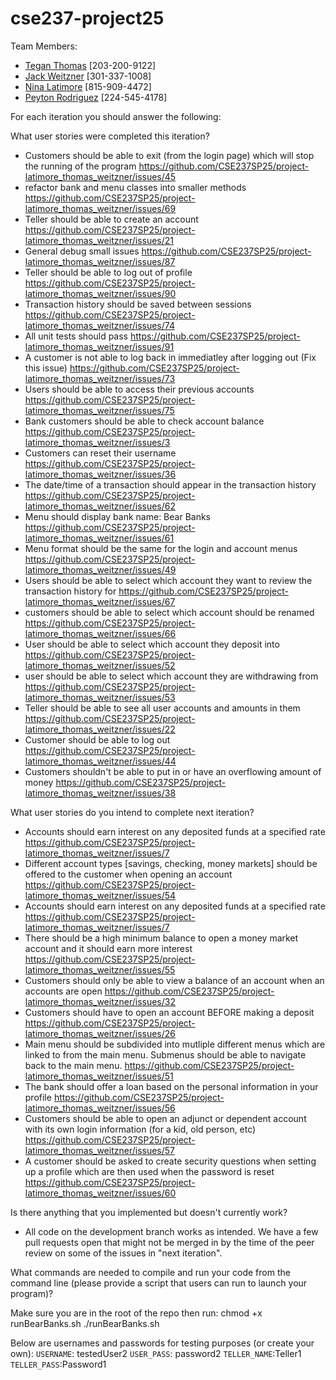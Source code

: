 # cse237-project25

Team Members:

* [Tegan Thomas](https://github.com/thomas-03) [203-200-9122]
* [Jack Weitzner](https://github.com/JackWeitzner) [301-337-1008]
* [Nina Latimore](https://github.com/nnltmr) [815-909-4472]
* [Peyton Rodriguez](https://github.com/PeytonRod) [224-545-4178]

For each iteration you should answer the following:

What user stories were completed this iteration?
* Customers should be able to exit (from the login page) which will stop the running of the program https://github.com/CSE237SP25/project-latimore_thomas_weitzner/issues/45
* refactor bank and menu classes into smaller methods https://github.com/CSE237SP25/project-latimore_thomas_weitzner/issues/69
* Teller should be able to create an account https://github.com/CSE237SP25/project-latimore_thomas_weitzner/issues/21
* General debug small issues https://github.com/CSE237SP25/project-latimore_thomas_weitzner/issues/87
* Teller should be able to log out of profile https://github.com/CSE237SP25/project-latimore_thomas_weitzner/issues/90
* Transaction history should be saved between sessions https://github.com/CSE237SP25/project-latimore_thomas_weitzner/issues/74
* All unit tests should pass https://github.com/CSE237SP25/project-latimore_thomas_weitzner/issues/91
* A customer is not able to log back in immediatley after logging out (Fix this issue) https://github.com/CSE237SP25/project-latimore_thomas_weitzner/issues/73
* Users should be able to access their previous accounts https://github.com/CSE237SP25/project-latimore_thomas_weitzner/issues/75
* Bank customers should be able to check account balance https://github.com/CSE237SP25/project-latimore_thomas_weitzner/issues/3
* Customers can reset their username https://github.com/CSE237SP25/project-latimore_thomas_weitzner/issues/36
* The date/time of a transaction should appear in the transaction history https://github.com/CSE237SP25/project-latimore_thomas_weitzner/issues/62
* Menu should display bank name: Bear Banks https://github.com/CSE237SP25/project-latimore_thomas_weitzner/issues/61
* Menu format should be the same for the login and account menus https://github.com/CSE237SP25/project-latimore_thomas_weitzner/issues/49
* Users should be able to select which account they want to review the transaction history for https://github.com/CSE237SP25/project-latimore_thomas_weitzner/issues/67
* customers should be able to select which account should be renamed https://github.com/CSE237SP25/project-latimore_thomas_weitzner/issues/66
* User should be able to select which account they deposit into https://github.com/CSE237SP25/project-latimore_thomas_weitzner/issues/52
* user should be able to select which account they are withdrawing from https://github.com/CSE237SP25/project-latimore_thomas_weitzner/issues/53
* Teller should be able to see all user accounts and amounts in them https://github.com/CSE237SP25/project-latimore_thomas_weitzner/issues/22
* Customer should be able to log out https://github.com/CSE237SP25/project-latimore_thomas_weitzner/issues/44
* Customers shouldn't be able to put in or have an overflowing amount of money https://github.com/CSE237SP25/project-latimore_thomas_weitzner/issues/38






What user stories do you intend to complete next iteration?

* Accounts should earn interest on any deposited funds at a specified rate	https://github.com/CSE237SP25/project-latimore_thomas_weitzner/issues/7
* Different account types [savings, checking, money markets] should be offered to the customer when opening an account https://github.com/CSE237SP25/project-latimore_thomas_weitzner/issues/54
* Accounts should earn interest on any deposited funds at a specified rate https://github.com/CSE237SP25/project-latimore_thomas_weitzner/issues/7
*  There should be a high minimum balance to open a money market account and it should earn more interest https://github.com/CSE237SP25/project-latimore_thomas_weitzner/issues/55
* Customers should only be able to view a balance of an account when an accounts are open https://github.com/CSE237SP25/project-latimore_thomas_weitzner/issues/32
* Customers should have to open an account BEFORE making a deposit https://github.com/CSE237SP25/project-latimore_thomas_weitzner/issues/26
* Main menu should be subdivided into mutliple different menus which are linked to from the main menu. Submenus should be able to navigate back to the main menu. https://github.com/CSE237SP25/project-latimore_thomas_weitzner/issues/51
* The bank should offer a loan based on the personal information in your profile https://github.com/CSE237SP25/project-latimore_thomas_weitzner/issues/56
* Customers should be able to open an adjunct or dependent account with its own login information (for a kid, old person, etc) https://github.com/CSE237SP25/project-latimore_thomas_weitzner/issues/57
* A customer should be asked to create security questions when setting up a profile which are then used when the password is reset https://github.com/CSE237SP25/project-latimore_thomas_weitzner/issues/60
  



Is there anything that you implemented but doesn't currently work?
* All code on the development branch works as intended. We have a few pull requests open that might not be merged in by the time of the peer review on some of the issues in "next iteration".

What commands are needed to compile and run your code from the command line (please provide a script that users can run to launch your program)?

Make sure you are in the root of the repo then run:
chmod +x runBearBanks.sh
./runBearBanks.sh

Below are usernames and passwords for testing purposes (or create your own):
`USERNAME`: testedUser2
`USER_PASS`: password2
`TELLER_NAME`:Teller1
`TELLER_PASS`:Password1
